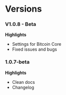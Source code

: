 # Versions

### V1.0.8 - Beta 

**Highlights**

- Settings for Bitcoin Core
- Fixed issues and bugs

### 1.0.7-beta

**Highlights**

 - Clean docs
 - Changelog 
